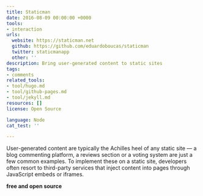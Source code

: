 ```yaml
---
title: Staticman
date: 2016-08-09 00:00:00 +0000
tools:
- interaction
urls:
  website: https://staticman.net
  github: https://github.com/eduardoboucas/staticman
  twitter: staticmanapp
  other: ''
description: Bring user-generated content to static sites
tags:
- comments
related_tools:
- tool/hugo.md
- tool/github-pages.md
- tool/jekyll.md
resources: []
license: Open Source

language: Node
cat_test: ''

---
```

User-generated content are typically the Achilles heel of any static site — a blog commenting platform, a reviews section or a voting system are just a few common examples. To implement these on a static site, developers often resort to third-party services that inject content into pages through JavaScript embeds or iframes.

**free and open source**